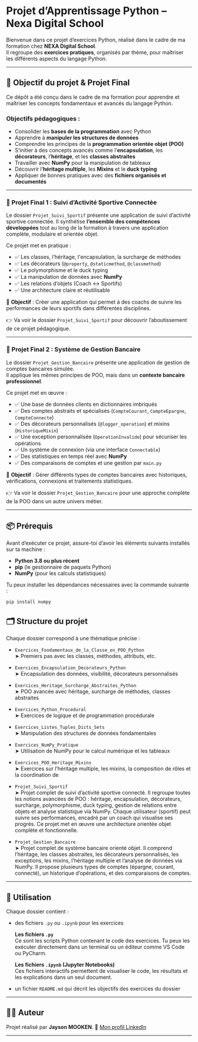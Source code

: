 # Projet d’Apprentissage Python – Nexa Digital School

Bienvenue dans ce projet d’exercices Python, réalisé dans le cadre de ma formation chez **NEXA Digital School**.  
Il regroupe des **exercices pratiques**, organisés par thème, pour maîtriser les différents aspects du langage Python.

---

## 🎯 Objectif du projet & Projet Final

Ce dépôt a été conçu dans le cadre de ma formation pour apprendre et maîtriser les concepts fondamentaux et avancés du langage Python.

### Objectifs pédagogiques :

- Consolider les **bases de la programmation** avec Python
- Apprendre à **manipuler les structures de données**
- Comprendre les principes de la **programmation orientée objet (POO)**
- S’initier à des concepts avancés comme l’**encapsulation**, les **décorateurs**, l’**héritage**, et les **classes abstraites**
- Travailler avec **NumPy** pour la manipulation de tableaux
- Découvrir l’**héritage multiple**, les **Mixins** et le **duck typing**
- Appliquer de bonnes pratiques avec des **fichiers organisés et documentés**

---

### 🌟 Projet Final 1 : Suivi d’Activité Sportive Connectée

Le dossier `Projet_Suivi_Sportif` présente une application de suivi d’activité sportive connectée.
Il synthétise **l’ensemble des compétences développées** tout au long de la formation à travers une application complète, modulaire et orientée objet.

Ce projet met en pratique :
- ✅ Les classes, l’héritage, l'encapsulation, la surcharge de méthodes
- ✅ Les décorateurs (`@property`, `@staticmethod`, `@classmethod`)
- ✅ Le polymorphisme et le duck typing
- ✅ La manipulation de données avec **NumPy**
- ✅ Les relations d’objets (Coach ↔ Sportifs)
- ✅ Une architecture claire et réutilisable

🎯 **Objectif** : Créer une application qui permet à des coachs de suivre les performances de leurs sportifs dans différentes disciplines.

👉 Va voir le dossier `Projet_Suivi_Sportif` pour découvrir l’aboutissement de ce projet pédagogique.

---

### 🌟 Projet Final 2 : Système de Gestion Bancaire

Le dossier `Projet_Gestion_Bancaire` présente une application de gestion de comptes bancaires simulée.  
Il applique les mêmes principes de POO, mais dans un **contexte bancaire professionnel**.

Ce projet met en œuvre :
- ✅ Une base de données clients en dictionnaires imbriqués
- ✅ Des comptes abstraits et spécialisés (`CompteCourant`, `CompteEpargne`, `CompteConnecte`)
- ✅ Des décorateurs personnalisés (`@logger_operation`) et mixins (`HistoriqueMixin`)
- ✅ Une exception personnalisée (`OperationInvalide`) pour sécuriser les opérations
- ✅ Un système de connexion (via une interface `Connectable`)
- ✅ Des statistiques en temps réel avec **NumPy**
- ✅ Des comparaisons de comptes et une gestion par `main.py`

🎯 **Objectif** : Gérer différents types de comptes bancaires avec historiques, vérifications, connexions et traitements statistiques.

👉 Va voir le dossier `Projet_Gestion_Bancaire` pour une approche complète de la POO dans un autre univers métier.

---


## 📦 Prérequis

Avant d’exécuter ce projet, assure-toi d’avoir les éléments suivants installés sur ta machine :

- **Python 3.8 ou plus récent**
- **pip** (le gestionnaire de paquets Python)
- **NumPy** (pour les calculs statistiques)

Tu peux installer les dépendances nécessaires avec la commande suivante :

```bash
pip install numpy
```

## 🗂️ Structure du projet

Chaque dossier correspond à une thématique précise :

- `Exercices_Fondamentaux_de_la_Classe_en_POO_Python`  
  ➤ Premiers pas avec les classes, méthodes, attributs, etc.

- `Exercices_Encapsulation_Decorateurs_Python`  
  ➤ Encapsulation des données, visibilité, décorateurs personnalisés

- `Exercices_Heritage_Surcharge_Abstraites_Python`  
  ➤ POO avancée avec héritage, surcharge de méthodes, classes abstraites

- `Exercices_Python_Procedural`  
  ➤ Exercices de logique et de programmation procédurale

- `Exercices_Listes_Tuples_Dicts_Sets`  
  ➤ Manipulation des structures de données fondamentales

- `Exercices_NumPy_Pratique`  
  ➤ Utilisation de NumPy pour le calcul numérique et les tableaux

- `Exercices_POO_Heritage_Mixins`  
  ➤ Exercices sur l’héritage multiple, les mixins, la composition de rôles et la coordination de 
  
- `Projet_Suivi_Sportif`  
  ➤ Projet complet de suivi d’activité sportive connecté. Il regroupe toutes les notions avancées de POO : héritage, encapsulation, décorateurs, surcharge, polymorphisme, duck typing, gestion de relations entre objets et analyse statistique via NumPy. Chaque utilisateur (sportif) peut suivre ses performances, encadré par un coach qui visualise ses progrès. Ce projet met en œuvre une architecture orientée objet complète et fonctionnelle.

- `Projet_Gestion_Bancaire`  
  ➤ Projet complet de système bancaire orienté objet. Il comprend l’héritage, les classes abstraites, les décorateurs personnalisés, les exceptions, les mixins, l’héritage multiple et l’analyse de données via NumPy. Il propose plusieurs types de comptes (épargne, courant, connecté), un historique d’opérations, et des comparaisons de comptes.

---

## 🔧 Utilisation

Chaque dossier contient :

- des fichiers `.py` ou `.ipynb` pour les exercices  

  **Les fichiers `.py`**  
  Ce sont les scripts Python contenant le code des exercices. Tu peux les exécuter directement dans un terminal ou un éditeur comme VS Code ou PyCharm.  
  
  **Les fichiers `.ipynb` (Jupyter Notebooks)**  
  Ces fichiers interactifs permettent de visualiser le code, les résultats et les explications dans un seul document.

- un fichier `README.md` qui décrit les objectifs des exercices du dossier

---

## 👨‍💻 Auteur

Projet réalisé par **Jayson MOOKEN**.
🔗 [Mon profil LinkedIn](https://www.linkedin.com/in/jayson-mooken/)

---

